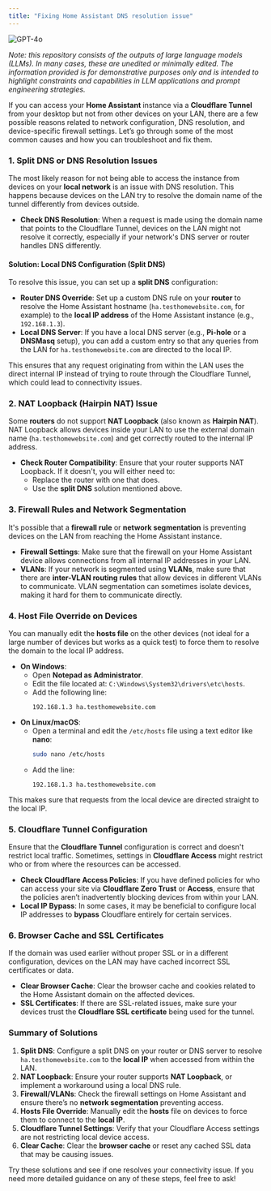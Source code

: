 ```yaml
---
title: "Fixing Home Assistant DNS resolution issue"
---
```

![GPT-4o](https://img.shields.io/badge/GPT--4o-3333FF?style=for-the-badge&logo=openai&logoColor=white)



*Note: this repository consists of the outputs of large language models (LLMs). In many cases, these are unedited or minimally edited. The information provided is for demonstrative purposes only and is intended to highlight constraints and capabilities in LLM applications and prompt engineering strategies.*


If you can access your **Home Assistant** instance via a **Cloudflare Tunnel** from your desktop but not from other devices on your LAN, there are a few possible reasons related to network configuration, DNS resolution, and device-specific firewall settings. Let’s go through some of the most common causes and how you can troubleshoot and fix them.

### **1. Split DNS or DNS Resolution Issues**
The most likely reason for not being able to access the instance from devices on your **local network** is an issue with DNS resolution. This happens because devices on the LAN try to resolve the domain name of the tunnel differently from devices outside.

- **Check DNS Resolution**: When a request is made using the domain name that points to the Cloudflare Tunnel, devices on the LAN might not resolve it correctly, especially if your network's DNS server or router handles DNS differently.

#### **Solution: Local DNS Configuration (Split DNS)**
To resolve this issue, you can set up a **split DNS** configuration:
- **Router DNS Override**: Set up a custom DNS rule on your **router** to resolve the Home Assistant hostname (`ha.testhomewebsite.com`, for example) to the **local IP address** of the Home Assistant instance (e.g., `192.168.1.3`).
- **Local DNS Server**: If you have a local DNS server (e.g., **Pi-hole** or a **DNSMasq** setup), you can add a custom entry so that any queries from the LAN for `ha.testhomewebsite.com` are directed to the local IP.
  
This ensures that any request originating from within the LAN uses the direct internal IP instead of trying to route through the Cloudflare Tunnel, which could lead to connectivity issues.

### **2. NAT Loopback (Hairpin NAT) Issue**
Some **routers** do not support **NAT Loopback** (also known as **Hairpin NAT**). NAT Loopback allows devices inside your LAN to use the external domain name (`ha.testhomewebsite.com`) and get correctly routed to the internal IP address.

- **Check Router Compatibility**: Ensure that your router supports NAT Loopback. If it doesn't, you will either need to:
  - Replace the router with one that does.
  - Use the **split DNS** solution mentioned above.

### **3. Firewall Rules and Network Segmentation**
It's possible that a **firewall rule** or **network segmentation** is preventing devices on the LAN from reaching the Home Assistant instance.

- **Firewall Settings**: Make sure that the firewall on your Home Assistant device allows connections from all internal IP addresses in your LAN.
- **VLANs**: If your network is segmented using **VLANs**, make sure that there are **inter-VLAN routing rules** that allow devices in different VLANs to communicate. VLAN segmentation can sometimes isolate devices, making it hard for them to communicate directly.

### **4. Host File Override on Devices**
You can manually edit the **hosts file** on the other devices (not ideal for a large number of devices but works as a quick test) to force them to resolve the domain to the local IP address.

- **On Windows**:
  - Open **Notepad as Administrator**.
  - Edit the file located at: `C:\Windows\System32\drivers\etc\hosts`.
  - Add the following line:
    ```
    192.168.1.3 ha.testhomewebsite.com
    ```
- **On Linux/macOS**:
  - Open a terminal and edit the `/etc/hosts` file using a text editor like **nano**:
    ```bash
    sudo nano /etc/hosts
    ```
  - Add the line:
    ```
    192.168.1.3 ha.testhomewebsite.com
    ```
  
This makes sure that requests from the local device are directed straight to the local IP.

### **5. Cloudflare Tunnel Configuration**
Ensure that the **Cloudflare Tunnel** configuration is correct and doesn't restrict local traffic. Sometimes, settings in **Cloudflare Access** might restrict who or from where the resources can be accessed.

- **Check Cloudflare Access Policies**: If you have defined policies for who can access your site via **Cloudflare Zero Trust** or **Access**, ensure that the policies aren’t inadvertently blocking devices from within your LAN.
- **Local IP Bypass**: In some cases, it may be beneficial to configure local IP addresses to **bypass** Cloudflare entirely for certain services.

### **6. Browser Cache and SSL Certificates**
If the domain was used earlier without proper SSL or in a different configuration, devices on the LAN may have cached incorrect SSL certificates or data.

- **Clear Browser Cache**: Clear the browser cache and cookies related to the Home Assistant domain on the affected devices.
- **SSL Certificates**: If there are SSL-related issues, make sure your devices trust the **Cloudflare SSL certificate** being used for the tunnel.

### **Summary of Solutions**
1. **Split DNS**: Configure a split DNS on your router or DNS server to resolve `ha.testhomewebsite.com` to the **local IP** when accessed from within the LAN.
2. **NAT Loopback**: Ensure your router supports **NAT Loopback**, or implement a workaround using a local DNS rule.
3. **Firewall/VLANs**: Check the firewall settings on Home Assistant and ensure there’s no **network segmentation** preventing access.
4. **Hosts File Override**: Manually edit the **hosts** file on devices to force them to connect to the **local IP**.
5. **Cloudflare Tunnel Settings**: Verify that your Cloudflare Access settings are not restricting local device access.
6. **Clear Cache**: Clear the **browser cache** or reset any cached SSL data that may be causing issues.

Try these solutions and see if one resolves your connectivity issue. If you need more detailed guidance on any of these steps, feel free to ask!
